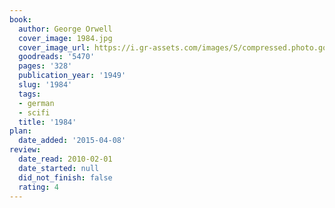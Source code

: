 ```yaml
---
book:
  author: George Orwell
  cover_image: 1984.jpg
  cover_image_url: https://i.gr-assets.com/images/S/compressed.photo.goodreads.com/books/1348990566l/5470._SX98_.jpg
  goodreads: '5470'
  pages: '328'
  publication_year: '1949'
  slug: '1984'
  tags:
  - german
  - scifi
  title: '1984'
plan:
  date_added: '2015-04-08'
review:
  date_read: 2010-02-01
  date_started: null
  did_not_finish: false
  rating: 4
---
```

